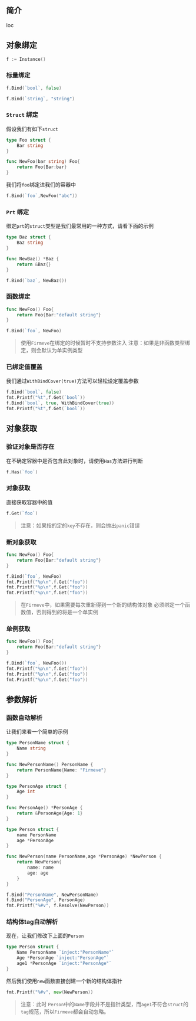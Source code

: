 ## 简介
Ioc

## 对象绑定

```go
f := Instance()
```

### 标量绑定
```go
f.Bind(`bool`, false)
```
```go
f.Bind(`string`, "string")
```

### `Struct` 绑定
假设我们有如下`struct`
```go
type Foo struct {
    Bar string	
}

func NewFoo(bar string) Foo{
    return Foo{Bar:bar}
}
```
我们将`foo`绑定进我们的容器中
```go
f.Bind(`foo`,NewFoo("abc"))
```

### `Prt` 绑定
绑定`prt`的`struct`类型是我们最常用的一种方式，请看下面的示例
```go
type Baz struct {
    Baz string	
}

func NewBaz() *Baz {
	return &Baz{}
}

f.Bind(`baz`, NewBaz())
```

### 函数绑定
```go
func NewFoo() Foo{
	return Foo{Bar:"default string"}
}

f.Bind(`foo`, NewFoo)
```
> 使用`Firmeve`在绑定的时候暂时不支持参数注入
> 注意：如果是非函数类型绑定，则会默认为单实例类型

### 已绑定值覆盖
我们通过`WithBindCover(true)`方法可以轻松设定覆盖参数
```go
f.Bind(`bool`, false)
fmt.Printf("%t",f.Get(`bool`))
f.Bind(`bool`, true, WithBindCover(true))
fmt.Printf("%t",f.Get(`bool`))
```

## 对象获取

### 验证对象是否存在
在不确定容器中是否包含此对象时，请使用`Has`方法进行判断
```go
f.Has(`foo`)
```
### 对象获取
直接获取容器中的值
```go
f.Get(`foo`)
```
> 注意：如果指的定的`key`不存在，则会抛出`panic`错误

### 新对象获取
```go
func NewFoo() Foo{
	return Foo{Bar:"default string"}
}

f.Bind(`foo`, NewFoo)
fmt.Printf("%p\n",f.Get("foo"))
fmt.Printf("%p\n",f.Get("foo"))
fmt.Printf("%p\n",f.Get("foo"))
```
> 在`Firmeve`中，如果需要每次重新得到一个新的结构体对象
必须绑定一个函数值，否则得到的将是一个单实例

### 单例获取
```go
func NewFoo() Foo{
	return Foo{Bar:"default string"}
}

f.Bind(`foo`, NewFoo())
fmt.Printf("%p\n",f.Get("foo"))
fmt.Printf("%p\n",f.Get("foo"))
fmt.Printf("%p\n",f.Get("foo"))
```

## 参数解析
### 函数自动解析
让我们来看一个简单的示例
```go
type PersonName struct {
	Name string
}

func NewPersonName() PersonName {
	return PersonName{Name: "Firmeve"}
}

type PersonAge struct {
	Age int
}

func PersonAge() *PersonAge {
	return &PersonAge{Age: 1}
}

type Person struct {
	name PersonName
	age *PersonAge
}

func NewPerson(name PersonName,age *PersonAge) *NewPerson {
    return NewPerson{
    	name: name
    	age: age
    }
}

f.Bind("PersonName", NewPersonName)
f.Bind("PersonAge", PersonAge)
fmt.Printf("%#v", f.Resolve(NewPerson))
```

### 结构体tag自动解析
现在，让我们修改下上面的`Person`
```go
type Person struct {
	Name PersonName `inject:"PersonName"`
	Age *PersonAge `inject:"PersonAge"`
	age1 *PersonAge `inject:"PersonAge"`
}
```
然后我们使用`new`函数直接创建一个新的结构体指针
```go
fmt.Printf("%#v", new(NewPerson))
```
> 注意：此时 `Person`中的`Name`字段并不是指针类型，而`age1`不符合`struct`的`tag`规范，所以`Firmeve`都会自动忽略。

